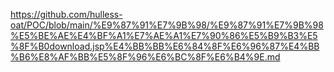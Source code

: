 https://github.com/hulless-oat/POC/blob/main/%E9%87%91%E7%9B%98/%E9%87%91%E7%9B%98%E5%BE%AE%E4%BF%A1%E7%AE%A1%E7%90%86%E5%B9%B3%E5%8F%B0download.jsp%E4%BB%BB%E6%84%8F%E6%96%87%E4%BB%B6%E8%AF%BB%E5%8F%96%E6%BC%8F%E6%B4%9E.md
